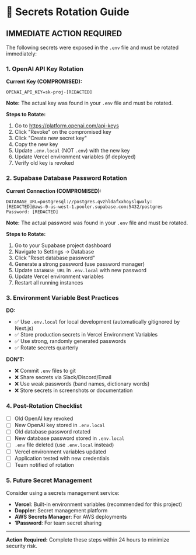 # 🔑 Secrets Rotation Guide

## IMMEDIATE ACTION REQUIRED

The following secrets were exposed in the `.env` file and must be rotated immediately:

### 1. OpenAI API Key Rotation

**Current Key (COMPROMISED):**
```
OPENAI_API_KEY=sk-proj-[REDACTED]
```
**Note:** The actual key was found in your `.env` file and must be rotated.

**Steps to Rotate:**
1. Go to https://platform.openai.com/api-keys
2. Click "Revoke" on the compromised key
3. Click "Create new secret key"
4. Copy the new key
5. Update `.env.local` (NOT `.env`) with the new key
6. Update Vercel environment variables (if deployed)
7. Verify old key is revoked

### 2. Supabase Database Password Rotation

**Current Connection (COMPROMISED):**
```
DATABASE_URL=postgresql://postgres.qvzhldafxxhoyslqwxly:[REDACTED]@aws-0-us-west-1.pooler.supabase.com:5432/postgres
Password: [REDACTED]
```
**Note:** The actual password was found in your `.env` file and must be rotated.

**Steps to Rotate:**
1. Go to your Supabase project dashboard
2. Navigate to Settings → Database
3. Click "Reset database password"
4. Generate a strong password (use password manager)
5. Update `DATABASE_URL` in `.env.local` with new password
6. Update Vercel environment variables
7. Restart all running instances

### 3. Environment Variable Best Practices

**DO:**
- ✅ Use `.env.local` for local development (automatically gitignored by Next.js)
- ✅ Store production secrets in Vercel Environment Variables
- ✅ Use strong, randomly generated passwords
- ✅ Rotate secrets quarterly

**DON'T:**
- ❌ Commit `.env` files to git
- ❌ Share secrets via Slack/Discord/Email
- ❌ Use weak passwords (band names, dictionary words)
- ❌ Store secrets in screenshots or documentation

### 4. Post-Rotation Checklist

- [ ] Old OpenAI key revoked
- [ ] New OpenAI key stored in `.env.local`
- [ ] Old database password rotated
- [ ] New database password stored in `.env.local`
- [ ] `.env` file deleted (use `.env.local` instead)
- [ ] Vercel environment variables updated
- [ ] Application tested with new credentials
- [ ] Team notified of rotation

### 5. Future Secret Management

Consider using a secrets management service:
- **Vercel**: Built-in environment variables (recommended for this project)
- **Doppler**: Secret management platform
- **AWS Secrets Manager**: For AWS deployments
- **1Password**: For team secret sharing

---

**Action Required:** Complete these steps within 24 hours to minimize security risk.
